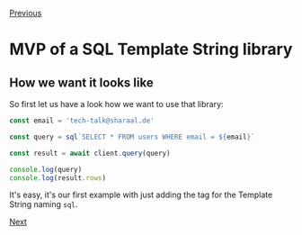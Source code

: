 [Previous](./5-1-first-a-little-sidenote-query-with-object-parameter.md)


# MVP of a SQL Template String library

## How we want it looks like

So first let us have a look how we want to use that library:

```javascript
const email = 'tech-talk@sharaal.de'

const query = sql`SELECT * FROM users WHERE email = ${email}`

const result = await client.query(query)

console.log(query)
console.log(result.rows)
```

It's easy, it's our first example with just adding the tag for the Template String naming `sql`.


[Next](./5-3-the-tag-function.md)
